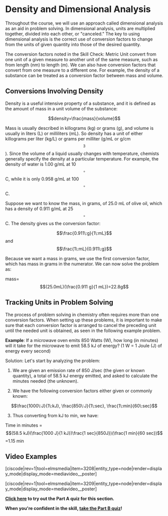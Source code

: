 # Density and Dimensional Analysis

Throughout the course, we will use an approach called dimensional analysis as an aid in problem solving. In dimensional analysis, units are multiplied together, divided into each other, or "canceled." The key to using dimensional analysis is the correct use of conversion factors to change from the units of given quantity into those of the desired quantity.

The conversion factors noted in the Skill Check: Metric Unit convert from one unit of a given measure to another unit of the same measure, such as from length (nm) to length (m). We can also have conversion factors that convert from one measure to a different one. For example, the density of a substance can be treated as a conversion factor between mass and volume.

## Conversions Involving Density

Density is a useful intensive property of a substance, and it is defined as the amount of mass in a unit volume of the substance:

$$density=\frac{mass}{volume}$$

Mass is usually described in killograms (kg) or grams (g), and volume is usually in liters (L) or milliliters (mL). So density has a unit of either killograms per liter (kg/L) or grams per milliter (g/mL or g/cm$$^3$$). Since the volume of a liquid usually changes with temperature, chemists generally specify the density at a particular temperature. For example, the density of water is 1.00 g/mL at 10 $$^{\circ}$$C, while it is only 0.958 g/mL at 100 $$^{\circ}$$C.

Suppose we want to know the mass, in grams, of 25.0 mL of olive oil, which has a density of 0.911 g/mL at 25 $$^{\circ}$$C. The density gives us the conversion factor:

$$\frac{0.911\:g}{1\:mL}$$ and $$\frac{1\:mL}{0.911\:g}$$

Because we want a mass in grams, we use the first conversion factor, which has mass in grams in the numerator. We can now solve the problem as:

mass=$$(25.0mL)(\frac{0.911 g}{1 mL})=22.8g$$


## Tracking Units in Problem Solving

The process of problem solving in chemistry often requires more than one conversion factors. When setting up these problems, it is important to make sure that each conversion factor is arranged to cancel the preceding unit until the needed unit is obtained, as seen in the following example problem.

**Example**: If a microwave oven emits 850 Watts (W), how long (in minutes) will it take for the microwave to emit 58.5 kJ of energy? (1 W = 1 Joule (J) of energy every second)

Solution: Let's start by analyzing the problem:

1) We are given an emission rate of 850 J/sec (the given or known quantity), a total of 58.5 kJ energy emitted, and asked to calculate the minutes needed (the unknown).

2) We have the following conversion factors either given or commonly known:

$$\frac{1000\:J}{1\:kJ}, \frac{850\:J}{1\:sec}, \frac{1\:min}{60\:sec}$$

3) Thus converting from kJ to min, we have:

Time in minutes =$$(58.5 kJ)(\frac{1000 J}{1 kJ})\frac{1 sec}{850J})(\frac{1 min}{60 sec})$$=1.15 min

## Video Examples

[ciscode|rev=1|tool=elmsmedia|item=3208|entity_type=node|render=display_mode|display_mode=mediavideo__poster]


[ciscode|rev=1|tool=elmsmedia|item=3209|entity_type=node|render=display_mode|display_mode=mediavideo__poster]


**[Click here](https://psu.instructure.com/courses/1866869/assignments/9446806 "Conversions Part A") to try out the Part A quiz for this section.**

**When you're confident in the skill, [take the Part B quiz](https://psu.instructure.com/courses/1866869/assignments/9446803 "Conversions Part B")!**
